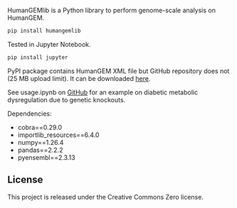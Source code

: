 HumanGEMlib is a Python library to perform genome-scale analysis on HumanGEM.

```bash
pip install humangemlib
```

Tested in Jupyter Notebook.

```bash
pip install jupyter
```

PyPI package contains HumanGEM XML file but GitHub repository does not (25 MB upload limit). It can be downloaded [here](https://github.com/SysBioChalmers/Human-GEM/blob/main/model/Human-GEM.xml).

See usage.ipynb on [GitHub](https://github.com/matrixdex/diabetessubtype/tree/humangemlib) for an example on diabetic metabolic dysregulation due to genetic knockouts.



Dependencies:

- cobra==0.29.0
- importlib_resources==6.4.0
- numpy==1.26.4
- pandas==2.2.2
- pyensembl==2.3.13

## License

This project is released under the Creative Commons Zero license.